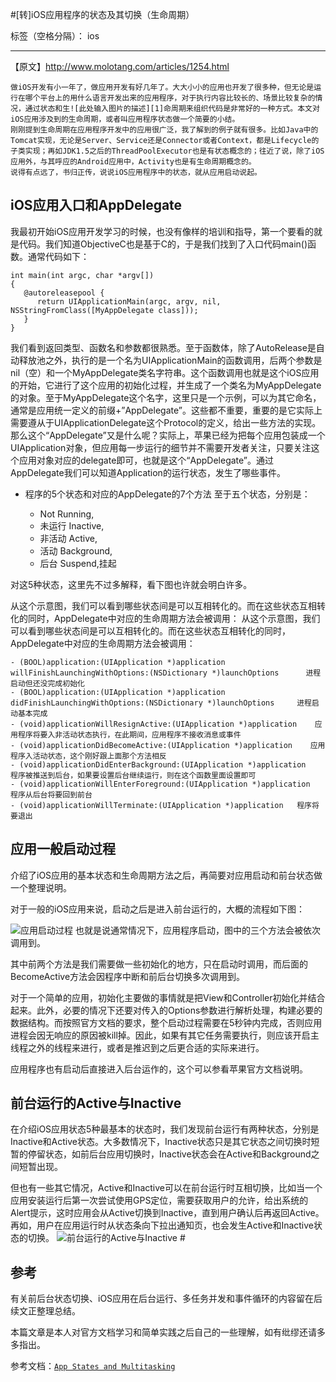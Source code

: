 #[转]iOS应用程序的状态及其切换（生命周期）

标签（空格分隔）： ios


---
【原文】http://www.molotang.com/articles/1254.html
    
    做iOS开发有小一年了，做应用开发有好几年了。大大小小的应用也开发了很多种，但无论是运行在哪个平台上的用什么语言开发出来的应用程序，对于执行内容比较长的、场景比较复杂的情况，通过状态和生![此处输入图片的描述][1]命周期来组织代码是非常好的一种方式。本文对iOS应用涉及到的生命周期，或者叫应用程序状态做一个简要的小结。
    刚刚提到生命周期在应用程序开发中的应用很广泛，我了解到的例子就有很多。比如Java中的Tomcat实现，无论是Server、Service还是Connector或者Context，都是Lifecycle的子类实现；再如JDK1.5之后的ThreadPoolExecutor也是有状态概念的；往近了说，除了iOS应用外，与其呼应的Android应用中，Activity也是有生命周期概念的。
    说得有点远了，书归正传，说说iOS应用程序中的状态，就从应用启动说起。
    

 ##  iOS应用入口和AppDelegate ##
我最初开始iOS应用开发学习的时候，也没有像样的培训和指导，第一个要看的就是代码。我们知道ObjectiveC也是基于C的，于是我们找到了入口代码main()函数。通常代码如下：

    int main(int argc, char *argv[])
    {
       @autoreleasepool {
          return UIApplicationMain(argc, argv, nil, NSStringFromClass([MyAppDelegate class]));
       }
    }

我们看到返回类型、函数名和参数都很熟悉。至于函数体，除了AutoRelease是自动释放池之外，执行的是一个名为UIApplicationMain的函数调用，后两个参数是nil（空）和一个MyAppDelegate类名字符串。这个函数调用也就是这个iOS应用的开始，它进行了这个应用的初始化过程，并生成了一个类名为MyAppDelegate的对象。至于MyAppDelegate这个名字，这里只是一个示例，可以为其它命名，通常是应用统一定义的前缀+”AppDelegate”。这些都不重要，重要的是它实际上需要遵从于UIApplicationDelegate这个Protocol的定义，给出一些方法的实现。那么这个“AppDelegate”又是什么呢？实际上，苹果已经为把每个应用包装成一个UIApplication对象，但应用每一步运行的细节并不需要开发者关注，只要关注这个应用对象对应的delegate即可，也就是这个“AppDelegate”。通过AppDelegate我们可以知道Application的运行状态，发生了哪些事件。 

 - 程序的5个状态和对应的AppDelegate的7个方法
 至于五个状态，分别是：

     - Not Running, 
     - 未运行 Inactive,
     - 非活动  Active,
     - 活动 Background,
     - 后台 Suspend,挂起

对这5种状态，这里先不过多解释，看下图也许就会明白许多。


  从这个示意图，我们可以看到哪些状态间是可以互相转化的。而在这些状态互相转化的同时，AppDelegate中对应的生命周期方法会被调用：
  从这个示意图，我们可以看到哪些状态间是可以互相转化的。而在这些状态互相转化的同时，AppDelegate中对应的生命周期方法会被调用：

    - (BOOL)application:(UIApplication *)application willFinishLaunchingWithOptions:(NSDictionary *)launchOptions      进程启动但还没完成初始化
    - (BOOL)application:(UIApplication *)application didFinishLaunchingWithOptions:(NSDictionary *)launchOptions     进程启动基本完成
    - (void)applicationWillResignActive:(UIApplication *)application    应用程序将要入非活动状态执行，在此期间，应用程序不接收消息或事件
    - (void)applicationDidBecomeActive:(UIApplication *)application    应用程序入活动状态，这个刚好跟上面那个方法相反
    - (void)applicationDidEnterBackground:(UIApplication *)application     程序被推送到后台，如果要设置后台继续运行，则在这个函数里面设置即可
    - (void)applicationWillEnterForeground:(UIApplication *)application   程序从后台将要回到前台
    - (void)applicationWillTerminate:(UIApplication *)application   程序将要退出
## 应用一般启动过程 ##
介绍了iOS应用的基本状态和生命周期方法之后，再简要对应用启动和前台状态做一个整理说明。

对于一般的iOS应用来说，启动之后是进入前台运行的，大概的流程如下图：

![应用启动过程][2]
也就是说通常情况下，应用程序启动，图中的三个方法会被依次调用到。

其中前两个方法是我们需要做一些初始化的地方，只在启动时调用，而后面的BecomeActive方法会因程序中断和前后台切换多次调用到。

对于一个简单的应用，初始化主要做的事情就是把View和Controller初始化并结合起来。此外，必要的情况下还要对传入的Options参数进行解析处理，构建必要的数据结构。而按照官方文档的要求，整个启动过程需要在5秒钟内完成，否则应用进程会因无响应的原因被kill掉。因此，如果有其它任务需要执行，则应该开启主线程之外的线程来进行，或者是推迟到之后更合适的实际来进行。

应用程序也有启动后直接进入后台运作的，这个可以参看苹果官方文档说明。
##  前台运行的Active与Inactive ##
在介绍iOS应用状态5种最基本的状态时，我们发现前台运行有两种状态，分别是Inactive和Active状态。大多数情况下，Inactive状态只是其它状态之间切换时短暂的停留状态，如前后台应用切换时，Inactive状态会在Active和Background之间短暂出现。

但也有一些其它情况，Active和Inactive可以在前台运行时互相切换，比如当一个应用安装运行后第一次尝试使用GPS定位，需要获取用户的允许，给出系统的Alert提示，这时应用会从Active切换到Inactive，直到用户确认后再返回Active。再如，用户在应用运行时从状态条向下拉出通知页，也会发生Active和Inactive状态的切换。
![前台运行的Active与Inactive #][3]
## 参考 ##

有关前后台状态切换、iOS应用在后台运行、多任务并发和事件循环的内容留在后续文正整理总结。

本篇文章是本人对官方文档学习和简单实践之后自己的一些理解，如有纰缪还请多多指出。

参考文档：[`App States and Multitasking`][4]


  [1]: https://developer.apple.com/library/ios/documentation/iPhone/Conceptual/iPhoneOSProgrammingGuide/Art/high_level_flow_2x.png
  [2]: https://developer.apple.com/library/ios/documentation/iPhone/Conceptual/iPhoneOSProgrammingGuide/Art/app_launch_fg_2x.png
  [3]: https://developer.apple.com/library/ios/documentation/iPhone/Conceptual/iPhoneOSProgrammingGuide/Art/app_interruptions_2x.png
  [4]: https://developer.apple.com/library/ios/documentation/iPhone/Conceptual/iPhoneOSProgrammingGuide/ManagingYourApplicationsFlow/ManagingYourApplicationsFlow.html#//apple_ref/doc/uid/TP40007072-CH4-SW3
